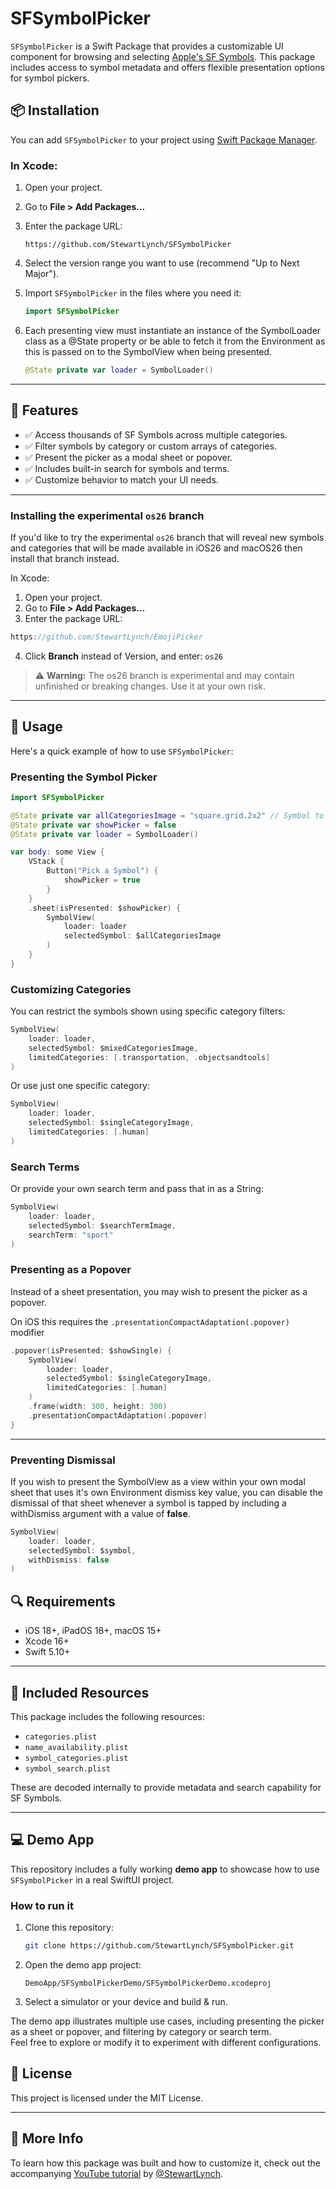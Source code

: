 # SFSymbolPicker

`SFSymbolPicker` is a Swift Package that provides a customizable UI component for browsing and selecting [Apple's SF Symbols](https://developer.apple.com/sf-symbols/). This package includes access to symbol metadata and offers flexible presentation options for symbol pickers.

## 📦 Installation

You can add `SFSymbolPicker` to your project using [Swift Package Manager](https://swift.org/package-manager/).

### In Xcode:

1. Open your project.
2. Go to **File > Add Packages…**
3. Enter the package URL:
   ```
   https://github.com/StewartLynch/SFSymbolPicker
   ```
4. Select the version range you want to use (recommend "Up to Next Major").
5. Import `SFSymbolPicker` in the files where you need it:
   ```swift
   import SFSymbolPicker
   ```
6. Each presenting view must instantiate an instance of the SymbolLoader class as a @State property or be able to fetch it from the Environment as this is passed on to the SymbolView when being presented.

   ```swift
   @State private var loader = SymbolLoader()
   ```

---

## 🧩 Features

- ✅ Access thousands of SF Symbols across multiple categories.
- ✅ Filter symbols by category or custom arrays of categories.
- ✅ Present the picker as a modal sheet or popover.
- ✅ Includes built-in search for symbols and terms.
- ✅ Customize behavior to match your UI needs.

---

### Installing the experimental `os26` branch

If you'd like to try the experimental `os26` branch that will reveal new symbols and categories that will be made available in iOS26 and macOS26 then install that branch instead.

In Xcode:

1. Open your project.
2. Go to **File > Add Packages…**
3. Enter the package URL:

```swift
https://github.com/StewartLynch/EmojiPicker
```

4. Click **Branch** instead of Version, and enter: `os26`

> ⚠️ **Warning:** The os26 branch is experimental and may contain unfinished or breaking changes. Use it at your own risk.

------

## 🚀 Usage

Here's a quick example of how to use `SFSymbolPicker`:

### Presenting the Symbol Picker

```swift
import SFSymbolPicker

@State private var allCategoriesImage = "square.grid.2x2" // Symbol to update
@State private var showPicker = false
@State private var loader = SymbolLoader()

var body: some View {
    VStack {
        Button("Pick a Symbol") {
            showPicker = true
        }
    }
    .sheet(isPresented: $showPicker) {
        SymbolView(
            loader: loader
            selectedSymbol: $allCategoriesImage
        )
    }
}
```

### Customizing Categories

You can restrict the symbols shown using  specific category filters:

```swift
SymbolView(
    loader: loader,
    selectedSymbol: $mixedCategoriesImage,
    limitedCategories: [.transportation, .objectsandtools]
)
```

Or use just one specific category:

```swift
SymbolView(
    loader: loader,
    selectedSymbol: $singleCategoryImage,
    limitedCategories: [.human]
)
```

### Search Terms

Or provide your own search term and pass that in as a String:

```swift
SymbolView(
    loader: loader,
    selectedSymbol: $searchTermImage,
    searchTerm: "sport"
)
```

### Presenting as a Popover

Instead of a sheet presentation, you may wish to present the picker as a popover.

On iOS this requires the `.presentationCompactAdaptation(.popover)` modifier

```swift
.popover(isPresented: $showSingle) {
    SymbolView(
        loader: loader,
        selectedSymbol: $singleCategoryImage,
        limitedCategories: [.human]
    )
    .frame(width: 300, height: 300)
    .presentationCompactAdaptation(.popover)
}
```

---

### Preventing Dismissal

If you wish to present the SymbolView as a view within your own modal sheet that uses it's own Environment dismiss key value, you can disable the dismissal of that sheet whenever a symbol is tapped by including a withDismiss argument with a value of **false**.
```swift
SymbolView(
    loader: loader,
    selectedSymbol: $symbol,
    withDismiss: false
)
```

## 🔍 Requirements

- iOS 18+, iPadOS 18+, macOS 15+
- Xcode 16+
- Swift 5.10+

---

## 📁 Included Resources

This package includes the following resources:

- `categories.plist`
- `name_availability.plist`
- `symbol_categories.plist`
- `symbol_search.plist`

These are decoded internally to provide metadata and search capability for SF Symbols.

---

## 💻 Demo App

This repository includes a fully working **demo app** to showcase how to use `SFSymbolPicker` in a real SwiftUI project.

### How to run it

1. Clone this repository:

   ```bash
   git clone https://github.com/StewartLynch/SFSymbolPicker.git
   ```

2. Open the demo app project:

   ```
   DemoApp/SFSymbolPickerDemo/SFSymbolPickerDemo.xcodeproj
   ```

3. Select a simulator or your device and build & run.

The demo app illustrates multiple use cases, including presenting the picker as a sheet or popover, and filtering by category or search term.  
Feel free to explore or modify it to experiment with different configurations.

## 

## 📄 License

This project is licensed under the MIT License.

---

## 🔗 More Info

To learn how this package was built and how to customize it, check out the accompanying [YouTube tutorial](https://youtu.be/mdQqWy0Vk_w) by [@StewartLynch](https://github.com/StewartLynch).
